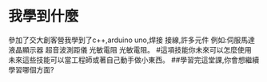 # 我學到什麼
參加了交大創客營我學到了c++,arduino uno,焊接 接線,許多元件 例如:伺服馬達 液晶顯示器 超音波測距儀 光敏電阻 光敏電阻。
#這項技能你未來可以怎麼使用
未來這些技能可以當工程師或著自己動手做小東西。
##學習完這堂課,你會想繼續學習哪個方面?
